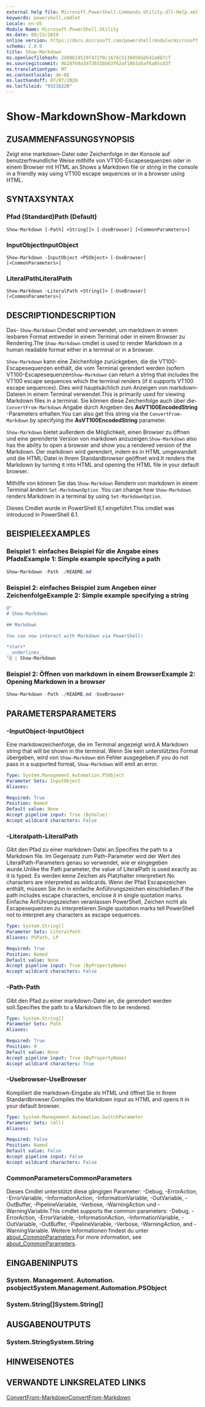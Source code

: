 ```yaml
---
external help file: Microsoft.PowerShell.Commands.Utility.dll-Help.xml
keywords: powershell,cmdlet
Locale: en-US
Module Name: Microsoft.PowerShell.Utility
ms.date: 08/23/2019
online version: https://docs.microsoft.com/powershell/module/microsoft.powershell.utility/show-markdown?view=powershell-6&WT.mc_id=ps-gethelp
schema: 2.0.0
title: Show-Markdown
ms.openlocfilehash: 2d88b24519f472f0c167dc5138450ab542a8b7cf
ms.sourcegitcommit: 9b28fb9a3d72655bb63f62af18b3a5af6a05cd3f
ms.translationtype: MT
ms.contentlocale: de-DE
ms.lasthandoff: 07/07/2020
ms.locfileid: "93216220"
---
```

# <span data-ttu-id="672c9-103">Show-Markdown</span><span class="sxs-lookup"><span data-stu-id="672c9-103">Show-Markdown</span></span>

## <span data-ttu-id="672c9-104">ZUSAMMENFASSUNG</span><span class="sxs-lookup"><span data-stu-id="672c9-104">SYNOPSIS</span></span>
<span data-ttu-id="672c9-105">Zeigt eine markdown-Datei oder Zeichenfolge in der Konsole auf benutzerfreundliche Weise mithilfe von VT100-Escapesequenzen oder in einem Browser mit HTML an.</span><span class="sxs-lookup"><span data-stu-id="672c9-105">Shows a Markdown file or string in the console in a friendly way using VT100 escape sequences or in a browser using HTML.</span></span>

## <span data-ttu-id="672c9-106">SYNTAX</span><span class="sxs-lookup"><span data-stu-id="672c9-106">SYNTAX</span></span>

### <span data-ttu-id="672c9-107">Pfad (Standard)</span><span class="sxs-lookup"><span data-stu-id="672c9-107">Path (Default)</span></span>

```
Show-Markdown [-Path] <String[]> [-UseBrowser] [<CommonParameters>]
```

### <span data-ttu-id="672c9-108">InputObject</span><span class="sxs-lookup"><span data-stu-id="672c9-108">InputObject</span></span>

```
Show-Markdown -InputObject <PSObject> [-UseBrowser] [<CommonParameters>]
```

### <span data-ttu-id="672c9-109">LiteralPath</span><span class="sxs-lookup"><span data-stu-id="672c9-109">LiteralPath</span></span>

```
Show-Markdown -LiteralPath <String[]> [-UseBrowser] [<CommonParameters>]
```

## <span data-ttu-id="672c9-110">DESCRIPTION</span><span class="sxs-lookup"><span data-stu-id="672c9-110">DESCRIPTION</span></span>

<span data-ttu-id="672c9-111">Das- `Show-Markdown` Cmdlet wird verwendet, um markdown in einem lesbaren Format entweder in einem Terminal oder in einem Browser zu Rendering.</span><span class="sxs-lookup"><span data-stu-id="672c9-111">The `Show-Markdown` cmdlet is used to render Markdown in a human readable format either in a terminal or in a browser.</span></span>

<span data-ttu-id="672c9-112">`Show-Markdown` kann eine Zeichenfolge zurückgeben, die die VT100-Escapesequenzen enthält, die vom Terminal gerendert werden (sofern VT100-Escapesequenzen</span><span class="sxs-lookup"><span data-stu-id="672c9-112">`Show-Markdown` can return a string that includes the VT100 escape sequences which the terminal renders (if it supports VT100 escape sequences).</span></span> <span data-ttu-id="672c9-113">Dies wird hauptsächlich zum Anzeigen von markdown-Dateien in einem Terminal verwendet.</span><span class="sxs-lookup"><span data-stu-id="672c9-113">This is primarily used for viewing Markdown files in a terminal.</span></span> <span data-ttu-id="672c9-114">Sie können diese Zeichenfolge auch über die- `ConvertFrom-Markdown` Angabe durch Angeben des **AsVT100EncodedString** -Parameters erhalten.</span><span class="sxs-lookup"><span data-stu-id="672c9-114">You can also get this string via the `ConvertFrom-Markdown` by specifying the **AsVT100EncodedString** parameter.</span></span>

<span data-ttu-id="672c9-115">`Show-Markdown` bietet außerdem die Möglichkeit, einen Browser zu öffnen und eine gerenderte Version von markdown anzuzeigen.</span><span class="sxs-lookup"><span data-stu-id="672c9-115">`Show-Markdown` also has the ability to open a browser and show you a rendered version of the Markdown.</span></span> <span data-ttu-id="672c9-116">Der markdown wird gerendert, indem es in HTML umgewandelt und die HTML-Datei in Ihrem Standardbrowser geöffnet wird.</span><span class="sxs-lookup"><span data-stu-id="672c9-116">It renders the Markdown by turning it into HTML and opening the HTML file in your default browser.</span></span>

<span data-ttu-id="672c9-117">Mithilfe von können Sie das `Show-Markdown` Rendern von markdown in einem Terminal ändern `Set-MarkdownOption` .</span><span class="sxs-lookup"><span data-stu-id="672c9-117">You can change how `Show-Markdown` renders Markdown in a terminal by using `Set-MarkdownOption`.</span></span>

<span data-ttu-id="672c9-118">Dieses Cmdlet wurde in PowerShell 6,1 eingeführt.</span><span class="sxs-lookup"><span data-stu-id="672c9-118">This cmdlet was introduced in PowerShell 6.1.</span></span>

## <span data-ttu-id="672c9-119">BEISPIELE</span><span class="sxs-lookup"><span data-stu-id="672c9-119">EXAMPLES</span></span>

### <span data-ttu-id="672c9-120">Beispiel 1: einfaches Beispiel für die Angabe eines Pfads</span><span class="sxs-lookup"><span data-stu-id="672c9-120">Example 1: Simple example specifying a path</span></span>

```powershell
Show-Markdown -Path ./README.md
```

### <span data-ttu-id="672c9-121">Beispiel 2: einfaches Beispiel zum Angeben einer Zeichenfolge</span><span class="sxs-lookup"><span data-stu-id="672c9-121">Example 2: Simple example specifying a string</span></span>

```powershell
@"
# Show-Markdown

## Markdown

You can now interact with Markdown via PowerShell!

*stars*
__underlines__
"@ | Show-Markdown
```

### <span data-ttu-id="672c9-122">Beispiel 2: Öffnen von markdown in einem Browser</span><span class="sxs-lookup"><span data-stu-id="672c9-122">Example 2: Opening Markdown in a browser</span></span>

```powershell
Show-Markdown -Path ./README.md -UseBrowser
```

## <span data-ttu-id="672c9-123">PARAMETERS</span><span class="sxs-lookup"><span data-stu-id="672c9-123">PARAMETERS</span></span>

### <span data-ttu-id="672c9-124">-InputObject</span><span class="sxs-lookup"><span data-stu-id="672c9-124">-InputObject</span></span>

<span data-ttu-id="672c9-125">Eine markdowzeichenfolge, die im Terminal angezeigt wird.</span><span class="sxs-lookup"><span data-stu-id="672c9-125">A Markdown string that will be shown in the terminal.</span></span> <span data-ttu-id="672c9-126">Wenn Sie kein unterstütztes Format übergeben, wird von `Show-Markdown` ein Fehler ausgegeben.</span><span class="sxs-lookup"><span data-stu-id="672c9-126">If you do not pass in a supported format, `Show-Markdown` will emit an error.</span></span>

```yaml
Type: System.Management.Automation.PSObject
Parameter Sets: InputObject
Aliases:

Required: True
Position: Named
Default value: None
Accept pipeline input: True (ByValue)
Accept wildcard characters: False
```

### <span data-ttu-id="672c9-127">-Literalpath</span><span class="sxs-lookup"><span data-stu-id="672c9-127">-LiteralPath</span></span>

<span data-ttu-id="672c9-128">Gibt den Pfad zu einer markdown-Datei an.</span><span class="sxs-lookup"><span data-stu-id="672c9-128">Specifies the path to a Markdown file.</span></span> <span data-ttu-id="672c9-129">Im Gegensatz zum Path-Parameter wird der Wert des LiteralPath-Parameters genau so verwendet, wie er eingegeben wurde.</span><span class="sxs-lookup"><span data-stu-id="672c9-129">Unlike the Path parameter, the value of LiteralPath is used exactly as it is typed.</span></span> <span data-ttu-id="672c9-130">Es werden keine Zeichen als Platzhalter interpretiert.</span><span class="sxs-lookup"><span data-stu-id="672c9-130">No characters are interpreted as wildcards.</span></span> <span data-ttu-id="672c9-131">Wenn der Pfad Escapezeichen enthält, müssen Sie ihn in einfache Anführungszeichen einschließen.</span><span class="sxs-lookup"><span data-stu-id="672c9-131">If the path includes escape characters, enclose it in single quotation marks.</span></span> <span data-ttu-id="672c9-132">Einfache Anführungszeichen veranlassen PowerShell, Zeichen nicht als Escapesequenzen zu interpretieren.</span><span class="sxs-lookup"><span data-stu-id="672c9-132">Single quotation marks tell PowerShell not to interpret any characters as escape sequences.</span></span>

```yaml
Type: System.String[]
Parameter Sets: LiteralPath
Aliases: PSPath, LP

Required: True
Position: Named
Default value: None
Accept pipeline input: True (ByPropertyName)
Accept wildcard characters: False
```

### <span data-ttu-id="672c9-133">-Path</span><span class="sxs-lookup"><span data-stu-id="672c9-133">-Path</span></span>

<span data-ttu-id="672c9-134">Gibt den Pfad zu einer markdown-Datei an, die gerendert werden soll.</span><span class="sxs-lookup"><span data-stu-id="672c9-134">Specifies the path to a Markdown file to be rendered.</span></span>

```yaml
Type: System.String[]
Parameter Sets: Path
Aliases:

Required: True
Position: 0
Default value: None
Accept pipeline input: True (ByPropertyName)
Accept wildcard characters: True
```

### <span data-ttu-id="672c9-135">-Usebrowser</span><span class="sxs-lookup"><span data-stu-id="672c9-135">-UseBrowser</span></span>

<span data-ttu-id="672c9-136">Kompiliert die markdown-Eingabe als HTML und öffnet Sie in Ihrem Standardbrowser.</span><span class="sxs-lookup"><span data-stu-id="672c9-136">Compiles the Markdown input as HTML and opens it in your default browser.</span></span>

```yaml
Type: System.Management.Automation.SwitchParameter
Parameter Sets: (All)
Aliases:

Required: False
Position: Named
Default value: False
Accept pipeline input: False
Accept wildcard characters: False
```

### <span data-ttu-id="672c9-137">CommonParameters</span><span class="sxs-lookup"><span data-stu-id="672c9-137">CommonParameters</span></span>

<span data-ttu-id="672c9-138">Dieses Cmdlet unterstützt diese gängigen Parameter: -Debug, -ErrorAction, -ErrorVariable, -InformationAction, -InformationVariable, -OutVariable, -OutBuffer, -PipelineVariable, -Verbose, -WarningAction und -WarningVariable.</span><span class="sxs-lookup"><span data-stu-id="672c9-138">This cmdlet supports the common parameters: -Debug, -ErrorAction, -ErrorVariable, -InformationAction, -InformationVariable, -OutVariable, -OutBuffer, -PipelineVariable, -Verbose, -WarningAction, and -WarningVariable.</span></span> <span data-ttu-id="672c9-139">Weitere Informationen findest du unter [about_CommonParameters](https://go.microsoft.com/fwlink/?LinkID=113216).</span><span class="sxs-lookup"><span data-stu-id="672c9-139">For more information, see [about_CommonParameters](https://go.microsoft.com/fwlink/?LinkID=113216).</span></span>

## <span data-ttu-id="672c9-140">EINGABEN</span><span class="sxs-lookup"><span data-stu-id="672c9-140">INPUTS</span></span>

### <span data-ttu-id="672c9-141">System. Management. Automation. psobject</span><span class="sxs-lookup"><span data-stu-id="672c9-141">System.Management.Automation.PSObject</span></span>

### <span data-ttu-id="672c9-142">System.String[]</span><span class="sxs-lookup"><span data-stu-id="672c9-142">System.String[]</span></span>

## <span data-ttu-id="672c9-143">AUSGABEN</span><span class="sxs-lookup"><span data-stu-id="672c9-143">OUTPUTS</span></span>

### <span data-ttu-id="672c9-144">System.String</span><span class="sxs-lookup"><span data-stu-id="672c9-144">System.String</span></span>

## <span data-ttu-id="672c9-145">HINWEISE</span><span class="sxs-lookup"><span data-stu-id="672c9-145">NOTES</span></span>

## <span data-ttu-id="672c9-146">VERWANDTE LINKS</span><span class="sxs-lookup"><span data-stu-id="672c9-146">RELATED LINKS</span></span>

[<span data-ttu-id="672c9-147">ConvertFrom-Markdown</span><span class="sxs-lookup"><span data-stu-id="672c9-147">ConvertFrom-Markdown</span></span>](ConvertFrom-Markdown.md)
